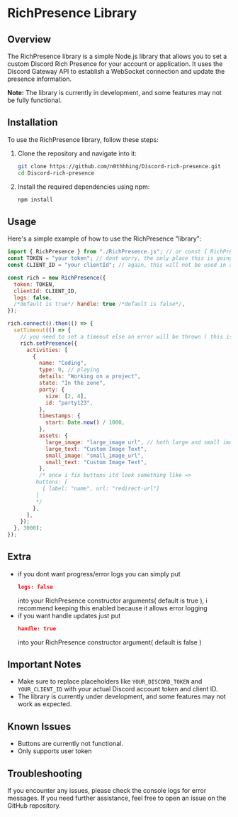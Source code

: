 # RichPresence Library

## Overview

The RichPresence library is a simple Node.js library that allows you to set a custom Discord Rich Presence for your account or application. It uses the Discord Gateway API to establish a WebSocket connection and update the presence information.

**Note:** The library is currently in development, and some features may not be fully functional.

## Installation

To use the RichPresence library, follow these steps:

1. Clone the repository and navigate into it:

   ```bash
   git clone https://github.com/n0thhhing/Discord-rich-presence.git
   cd Discord-rich-presence
   ```

2. Install the required dependencies using npm:
   ```bash
   npm install
   ```

## Usage

Here's a simple example of how to use the RichPresence "library":

```javascript
import { RichPresence } from "./RichPresence.js"; // or const { RichPresence } = require("RichPresence.js")
const TOKEN = "your token"; // dont worry, the only place this is going is to discords rpc gateway
const CLIENT_ID = "your clientId"; // again, this will not be used in any other way than simply connecting to the discord gateway

const rich = new RichPresence({
  token: TOKEN,
  clientId: CLIENT_ID,
  logs: false,
  /*default is true*/ handle: true /*default is false*/,
});

rich.connect().then(() => {
  setTimeout(() => {
    // you need to set a timeout else an error will be thrown ( this is mmy fault )
    rich.setPresence({
      activities: [
        {
          name: "Coding",
          type: 0, // playing
          details: "Working on a project",
          state: "In the zone",
          party: {
            size: [2, 4],
            id: "party123",
          },
          timestamps: {
            start: Date.now() / 1000,
          },
          assets: {
            large_image: "large_image url", // both large and small image have to be a discord attatchment url
            large_text: "Custom Image Text",
            small_image: "small_image_url",
            small_text: "Custom Image Text",
          },
          /* once i fix buttons itd look something like =>
         buttons: [
           { label: "name", url: "redirect-url"}
         ]
         */
        },
      ],
    });
  }, 3000);
});
```

## Extra

- if you dont want progress/error logs you can simply put
  ```json
  logs: false
  ```
  into your RichPresence constructor arguments( default is true ), i recommend keeping this enabled because it allows error logging
- if you want handle updates just put
  ```json
  handle: true
  ```
  into your RichPresence constructor argument( default is false )

## Important Notes

- Make sure to replace placeholders like `YOUR_DISCORD_TOKEN` and `YOUR_CLIENT_ID` with your actual Discord account token and client ID.
- The library is currently under development, and some features may not work as expected.

## Known Issues

- Buttons are currently not functional.
- Only supports user token

## Troubleshooting

If you encounter any issues, please check the console logs for error messages. If you need further assistance, feel free to open an issue on the GitHub repository.
